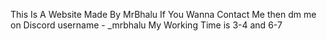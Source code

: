 This Is A Website Made By MrBhalu
If You Wanna Contact Me then dm me on Discord
username - _mrbhalu
My Working Time is 3-4 and 6-7
